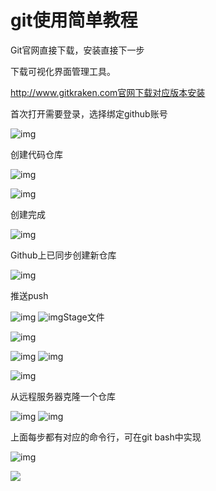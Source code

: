 # git使用简单教程

Git官网直接下载，安装直接下一步

下载可视化界面管理工具。

http://www.gitkraken.com官网下载对应版本安装

首次打开需要登录，选择绑定github账号

![img](file:///C:/Users/32879/AppData/Local/Temp/msohtmlclip1/01/clip_image002.jpg)

创建代码仓库

![img](file:///C:/Users/32879/AppData/Local/Temp/msohtmlclip1/01/clip_image004.jpg)

![img](file:///C:/Users/32879/AppData/Local/Temp/msohtmlclip1/01/clip_image006.jpg)

创建完成

![img](file:///C:/Users/32879/AppData/Local/Temp/msohtmlclip1/01/clip_image008.jpg)

Github上已同步创建新仓库

![img](file:///C:/Users/32879/AppData/Local/Temp/msohtmlclip1/01/clip_image010.jpg)

推送push

![img](file:///C:/Users/32879/AppData/Local/Temp/msohtmlclip1/01/clip_image012.jpg) ![img](file:///C:/Users/32879/AppData/Local/Temp/msohtmlclip1/01/clip_image014.jpg)Stage文件

![img](file:///C:/Users/32879/AppData/Local/Temp/msohtmlclip1/01/clip_image016.jpg)

![img](file:///C:/Users/32879/AppData/Local/Temp/msohtmlclip1/01/clip_image018.jpg) ![img](file:///C:/Users/32879/AppData/Local/Temp/msohtmlclip1/01/clip_image020.jpg)

![img](file:///C:/Users/32879/AppData/Local/Temp/msohtmlclip1/01/clip_image022.jpg)

从远程服务器克隆一个仓库

![img](file:///C:/Users/32879/AppData/Local/Temp/msohtmlclip1/01/clip_image024.jpg) ![img](file:///C:/Users/32879/AppData/Local/Temp/msohtmlclip1/01/clip_image026.jpg)

上面每步都有对应的命令行，可在git bash中实现

![img](file:///C:/Users/32879/AppData/Local/Temp/msohtmlclip1/01/clip_image028.jpg)



![](C:%5CUsers%5C32879%5CPictures%5CScreenshots%5C%E5%B1%8F%E5%B9%95%E6%88%AA%E5%9B%BE(1).png)